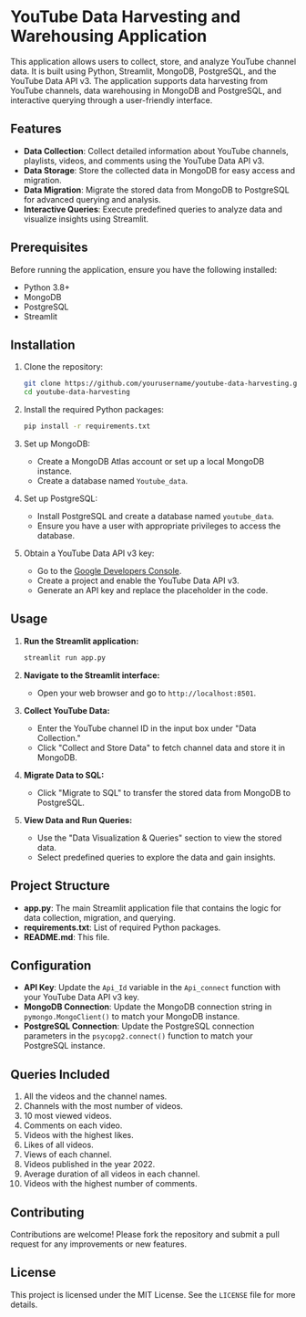 # YouTube Data Harvesting and Warehousing Application

This application allows users to collect, store, and analyze YouTube channel data. It is built using Python, Streamlit, MongoDB, PostgreSQL, and the YouTube Data API v3. The application supports data harvesting from YouTube channels, data warehousing in MongoDB and PostgreSQL, and interactive querying through a user-friendly interface.

## Features

- **Data Collection**: Collect detailed information about YouTube channels, playlists, videos, and comments using the YouTube Data API v3.
- **Data Storage**: Store the collected data in MongoDB for easy access and migration.
- **Data Migration**: Migrate the stored data from MongoDB to PostgreSQL for advanced querying and analysis.
- **Interactive Queries**: Execute predefined queries to analyze data and visualize insights using Streamlit.

## Prerequisites

Before running the application, ensure you have the following installed:

- Python 3.8+
- MongoDB
- PostgreSQL
- Streamlit

## Installation

1. Clone the repository:
    ```bash
    git clone https://github.com/yourusername/youtube-data-harvesting.git
    cd youtube-data-harvesting
    ```

2. Install the required Python packages:
    ```bash
    pip install -r requirements.txt
    ```

3. Set up MongoDB:
   - Create a MongoDB Atlas account or set up a local MongoDB instance.
   - Create a database named `Youtube_data`.

4. Set up PostgreSQL:
   - Install PostgreSQL and create a database named `youtube_data`.
   - Ensure you have a user with appropriate privileges to access the database.

5. Obtain a YouTube Data API v3 key:
   - Go to the [Google Developers Console](https://console.developers.google.com/).
   - Create a project and enable the YouTube Data API v3.
   - Generate an API key and replace the placeholder in the code.

## Usage

1. **Run the Streamlit application:**
    ```bash
    streamlit run app.py
    ```

2. **Navigate to the Streamlit interface:**
   - Open your web browser and go to `http://localhost:8501`.

3. **Collect YouTube Data:**
   - Enter the YouTube channel ID in the input box under "Data Collection."
   - Click "Collect and Store Data" to fetch channel data and store it in MongoDB.

4. **Migrate Data to SQL:**
   - Click "Migrate to SQL" to transfer the stored data from MongoDB to PostgreSQL.

5. **View Data and Run Queries:**
   - Use the "Data Visualization & Queries" section to view the stored data.
   - Select predefined queries to explore the data and gain insights.

## Project Structure

- **app.py**: The main Streamlit application file that contains the logic for data collection, migration, and querying.
- **requirements.txt**: List of required Python packages.
- **README.md**: This file.

## Configuration

- **API Key**: Update the `Api_Id` variable in the `Api_connect` function with your YouTube Data API v3 key.
- **MongoDB Connection**: Update the MongoDB connection string in `pymongo.MongoClient()` to match your MongoDB instance.
- **PostgreSQL Connection**: Update the PostgreSQL connection parameters in the `psycopg2.connect()` function to match your PostgreSQL instance.

## Queries Included

1. All the videos and the channel names.
2. Channels with the most number of videos.
3. 10 most viewed videos.
4. Comments on each video.
5. Videos with the highest likes.
6. Likes of all videos.
7. Views of each channel.
8. Videos published in the year 2022.
9. Average duration of all videos in each channel.
10. Videos with the highest number of comments.

## Contributing

Contributions are welcome! Please fork the repository and submit a pull request for any improvements or new features.

## License

This project is licensed under the MIT License. See the `LICENSE` file for more details.
